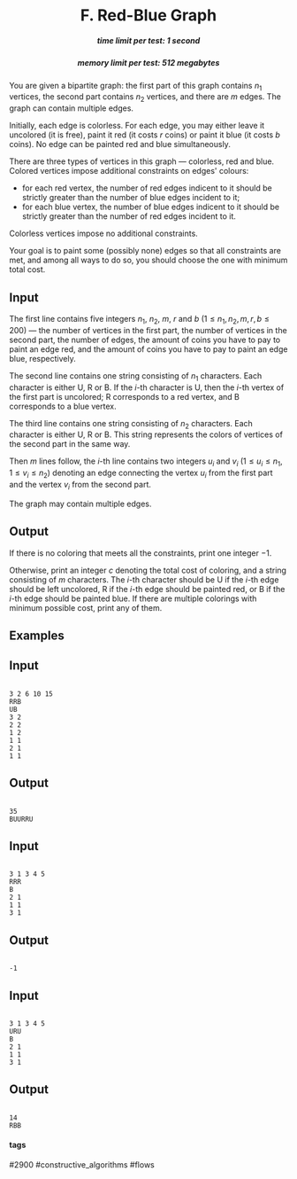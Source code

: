<h1 style='text-align: center;'> F. Red-Blue Graph</h1>

<h5 style='text-align: center;'>time limit per test: 1 second</h5>
<h5 style='text-align: center;'>memory limit per test: 512 megabytes</h5>

You are given a bipartite graph: the first part of this graph contains $n_1$ vertices, the second part contains $n_2$ vertices, and there are $m$ edges. The graph can contain multiple edges.

Initially, each edge is colorless. For each edge, you may either leave it uncolored (it is free), paint it red (it costs $r$ coins) or paint it blue (it costs $b$ coins). No edge can be painted red and blue simultaneously.

There are three types of vertices in this graph — colorless, red and blue. Colored vertices impose additional constraints on edges' colours:

* for each red vertex, the number of red edges indicent to it should be strictly greater than the number of blue edges incident to it;
* for each blue vertex, the number of blue edges indicent to it should be strictly greater than the number of red edges incident to it.

Colorless vertices impose no additional constraints.

Your goal is to paint some (possibly none) edges so that all constraints are met, and among all ways to do so, you should choose the one with minimum total cost. 

## Input

The first line contains five integers $n_1$, $n_2$, $m$, $r$ and $b$ ($1 \le n_1, n_2, m, r, b \le 200$) — the number of vertices in the first part, the number of vertices in the second part, the number of edges, the amount of coins you have to pay to paint an edge red, and the amount of coins you have to pay to paint an edge blue, respectively.

The second line contains one string consisting of $n_1$ characters. Each character is either U, R or B. If the $i$-th character is U, then the $i$-th vertex of the first part is uncolored; R corresponds to a red vertex, and B corresponds to a blue vertex.

The third line contains one string consisting of $n_2$ characters. Each character is either U, R or B. This string represents the colors of vertices of the second part in the same way.

Then $m$ lines follow, the $i$-th line contains two integers $u_i$ and $v_i$ ($1 \le u_i \le n_1$, $1 \le v_i \le n_2$) denoting an edge connecting the vertex $u_i$ from the first part and the vertex $v_i$ from the second part.

The graph may contain multiple edges.

## Output

If there is no coloring that meets all the constraints, print one integer $-1$.

Otherwise, print an integer $c$ denoting the total cost of coloring, and a string consisting of $m$ characters. The $i$-th character should be U if the $i$-th edge should be left uncolored, R if the $i$-th edge should be painted red, or B if the $i$-th edge should be painted blue. If there are multiple colorings with minimum possible cost, print any of them.

## Examples

## Input


```

3 2 6 10 15
RRB
UB
3 2
2 2
1 2
1 1
2 1
1 1

```
## Output


```

35
BUURRU

```
## Input


```

3 1 3 4 5
RRR
B
2 1
1 1
3 1

```
## Output


```

-1

```
## Input


```

3 1 3 4 5
URU
B
2 1
1 1
3 1

```
## Output


```

14
RBB

```


#### tags 

#2900 #constructive_algorithms #flows 